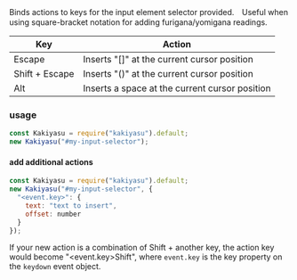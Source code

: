 Binds actions to keys for the input element selector provided.　Useful when using square-bracket notation for adding furigana/yomigana readings.

| Key      | Action |
| ----------- | ----------- |
| Escape      | Inserts "[]" at the current cursor position       |
| Shift + Escape   | Inserts "()" at the current cursor position        |
| Alt   | Inserts a space at the current cursor position        |

### usage
```javascript
const Kakiyasu = require("kakiyasu").default;
new Kakiyasu("#my-input-selector");
```

#### add additional actions
```javascript
const Kakiyasu = require("kakiyasu").default;
new Kakiyasu("#my-input-selector", {
  "<event.key>": {
    text: "text to insert",
    offset: number
  }
});
```
If your new action is a combination of Shift + another key, the action key would become "<event.key>Shift", where `event.key` is the key property on the `keydown` event object.